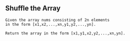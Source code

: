 ##  Shuffle the Array

```
Given the array nums consisting of 2n elements 
in the form [x1,x2,...,xn,y1,y2,...,yn].

Return the array in the form [x1,y1,x2,y2,...,xn,yn].
```